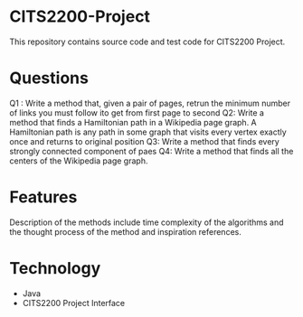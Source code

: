 
# CITS2200-Project

This repository contains source code and test code for CITS2200 Project.

# Questions 

Q1 : Write a method that, given a pair of pages, retrun the minimum number of links you must follow ito get from first page to second
Q2: Write a method that finds a Hamiltonian path in a Wikipedia page graph. A Hamiltonian path is any path in some graph that visits every vertex exactly once and returns to original position
Q3: Write a method that finds every strongly connected component of paes
Q4: Write a method that finds all the centers of the Wikipedia page graph.

# Features

Description of the methods include time complexity of the algorithms and the thought process of the method and inspiration references.

# Technology
- Java
- CITS2200 Project Interface
